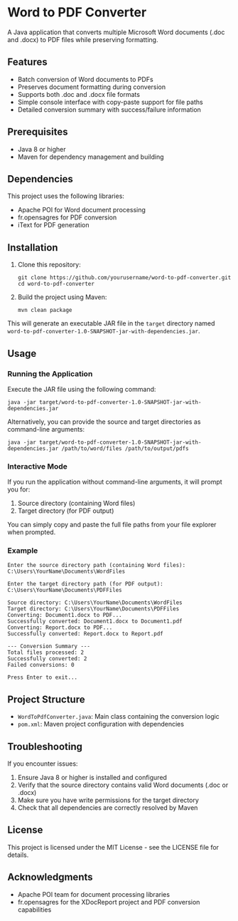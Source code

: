 # Word to PDF Converter
A Java application that converts multiple Microsoft Word documents (.doc and .docx) to PDF files while preserving formatting.

## Features
- Batch conversion of Word documents to PDFs
- Preserves document formatting during conversion
- Supports both .doc and .docx file formats
- Simple console interface with copy-paste support for file paths
- Detailed conversion summary with success/failure information
## Prerequisites

- Java 8 or higher
- Maven for dependency management and building
## Dependencies

This project uses the following libraries:
- Apache POI for Word document processing
- fr.opensagres for PDF conversion
- iText for PDF generation
## Installation

1. Clone this repository:
   ```
   git clone https://github.com/yourusername/word-to-pdf-converter.git
   cd word-to-pdf-converter
   ```

2. Build the project using Maven:
   ```
   mvn clean package
   ```

This will generate an executable JAR file in the `target` directory named `word-to-pdf-converter-1.0-SNAPSHOT-jar-with-dependencies.jar`.

## Usage

### Running the Application

Execute the JAR file using the following command:
```
java -jar target/word-to-pdf-converter-1.0-SNAPSHOT-jar-with-dependencies.jar
```

Alternatively, you can provide the source and target directories as command-line arguments:
```
java -jar target/word-to-pdf-converter-1.0-SNAPSHOT-jar-with-dependencies.jar /path/to/word/files /path/to/output/pdfs
```

### Interactive Mode

If you run the application without command-line arguments, it will prompt you for:

1. Source directory (containing Word files)
2. Target directory (for PDF output)

You can simply copy and paste the full file paths from your file explorer when prompted.

### Example

```
Enter the source directory path (containing Word files):
C:\Users\YourName\Documents\WordFiles

Enter the target directory path (for PDF output):
C:\Users\YourName\Documents\PDFFiles

Source directory: C:\Users\YourName\Documents\WordFiles
Target directory: C:\Users\YourName\Documents\PDFFiles
Converting: Document1.docx to PDF...
Successfully converted: Document1.docx to Document1.pdf
Converting: Report.docx to PDF...
Successfully converted: Report.docx to Report.pdf

--- Conversion Summary ---
Total files processed: 2
Successfully converted: 2
Failed conversions: 0

Press Enter to exit...
```
## Project Structure

- `WordToPdfConverter.java`: Main class containing the conversion logic
- `pom.xml`: Maven project configuration with dependencies

## Troubleshooting

If you encounter issues:

1. Ensure Java 8 or higher is installed and configured
2. Verify that the source directory contains valid Word documents (.doc or .docx)
3. Make sure you have write permissions for the target directory
4. Check that all dependencies are correctly resolved by Maven
## License

This project is licensed under the MIT License - see the LICENSE file for details.

## Acknowledgments

- Apache POI team for document processing libraries
- fr.opensagres for the XDocReport project and PDF conversion capabilities
